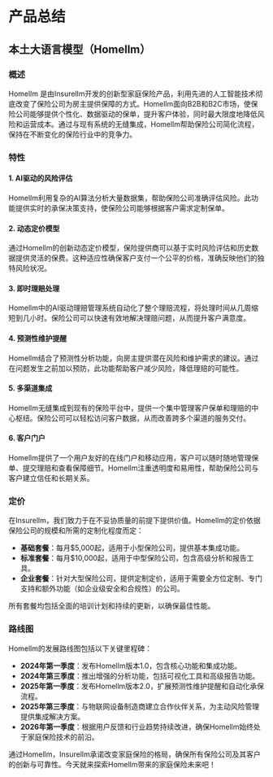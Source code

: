 # 产品总结

## 本土大语言模型（Homellm）

### 概述

Homellm 是由Insurellm开发的创新型家庭保险产品，利用先进的人工智能技术彻底改变了保险公司为房主提供保障的方式。Homellm面向B2B和B2C市场，使保险公司能够提供个性化、数据驱动的保单，提升客户体验，同时最大限度地降低风险和运营成本。通过与现有系统的无缝集成，Homellm帮助保险公司简化流程，保持在不断变化的保险行业中的竞争力。

### 特性

#### 1. AI驱动的风险评估
Homellm利用复杂的AI算法分析大量数据集，帮助保险公司准确评估风险。此功能提供实时的承保决策支持，使保险公司能够根据客户需求定制保单。

#### 2. 动态定价模型
通过Homellm的创新动态定价模型，保险提供商可以基于实时风险评估和历史数据提供灵活的保费。这种适应性确保客户支付一个公平的价格，准确反映他们的独特风险状况。

#### 3. 即时理赔处理
Homellm中的AI驱动理赔管理系统自动化了整个理赔流程，将处理时间从几周缩短到几小时。保险公司可以快速有效地解决理赔问题，从而提升客户满意度。

#### 4. 预测性维护提醒
Homellm结合了预测性分析功能，向房主提供潜在风险和维护需求的建议。通过在问题发生之前加以预防，此功能帮助客户减少风险，降低理赔的可能性。

#### 5. 多渠道集成
Homellm无缝集成到现有的保险平台中，提供一个集中管理客户保单和理赔的中心枢纽。保险公司可以轻松访问客户数据，从而改善跨多个渠道的服务交付。

#### 6. 客户门户
Homellm提供了一个用户友好的在线门户和移动应用，客户可以随时随地管理保单、提交理赔和查看保障细节。Homellm注重透明度和易用性，帮助保险公司与客户建立信任和长期关系。

### 定价

在Insurellm，我们致力于在不妥协质量的前提下提供价值。Homellm的定价依据保险公司的规模和所需的定制化程度而定：

- **基础套餐**：每月$5,000起，适用于小型保险公司，提供基本集成功能。
- **标准套餐**：每月$10,000起，适用于中型保险公司，包含高级分析和报告工具。
- **企业套餐**：针对大型保险公司，提供定制定价，适用于需要全方位定制、专门支持和额外功能（如企业级安全和合规性）的公司。

所有套餐均包括全面的培训计划和持续的更新，以确保最佳性能。

### 路线图

Homellm的发展路线图包括以下关键里程碑：

- **2024年第一季度**：发布Homellm版本1.0，包含核心功能和集成功能。
- **2024年第三季度**：推出增强的分析功能，包括可视化工具和高级报告功能。
- **2025年第一季度**：发布Homellm版本2.0，扩展预测性维护提醒和自动化承保流程。
- **2025年第三季度**：与物联网设备制造商建立合作伙伴关系，为主动风险管理提供集成解决方案。
- **2026年第一季度**：根据用户反馈和行业趋势持续改进，确保Homellm始终处于家庭保险技术的前沿。

通过Homellm，Insurellm承诺改变家庭保险的格局，确保所有保险公司及其客户的创新与可靠性。今天就来探索Homellm带来的家庭保险未来吧！